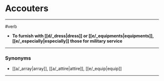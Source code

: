 # Accouters
---
#verb
- **To furnish with [[d/_dress|dress]] or [[e/_equipments|equipments]], [[e/_especially|especially]] those for military service**
---
### Synonyms
- [[a/_array|array]], [[a/_attire|attire]], [[e/_equip|equip]]
---

